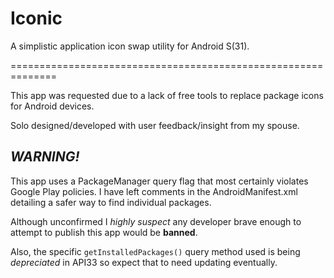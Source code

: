 # Iconic
A simplistic application icon swap utility for Android S(31).

==============================================================

This app was requested due to a lack of free tools to replace package icons for Android devices.

Solo designed/developed with user feedback/insight from my spouse.

## *WARNING!*
This app uses a PackageManager query flag that most certainly violates Google Play policies. 
I have left comments in the AndroidManifest.xml detailing a safer way to find individual packages.

Although unconfirmed I *highly suspect* any developer brave enough to attempt to publish this app would be **banned**.


Also, the specific `getInstalledPackages()` query method used is being *depreciated* in API33 so expect that to need updating eventually.
